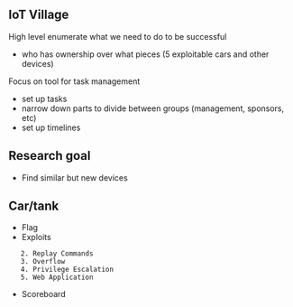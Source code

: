 ## IoT Village
High level enumerate what we need to do to be successful
- who has ownership over what pieces (5 exploitable cars and other devices)

Focus on tool for task management
- set up tasks
- narrow down parts to divide between groups (management, sponsors, etc)
- set up timelines

## Research goal
- Find similar but new devices

## Car/tank
- Flag
- Exploits
```1. Telnet Interface
   2. Replay Commands
   3. Overflow
   4. Privilege Escalation
   5. Web Application
```
- Scoreboard
